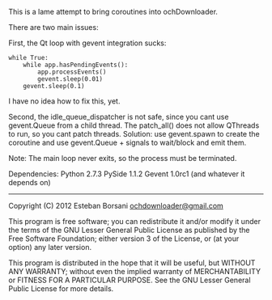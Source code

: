 This is a lame attempt to bring coroutines into ochDownloader.

There are two main issues:

First, the Qt loop with gevent integration sucks:

    while True:
        while app.hasPendingEvents():
            app.processEvents()
            gevent.sleep(0.01)
        gevent.sleep(0.1)

I have no idea how to fix this, yet.


Second, the idle_queue_dispatcher is not safe, since you cant use gevent.Queue from a child thread.
The patch_all() does not allow QThreads to run, so you cant patch threads.
Solution: use gevent.spawn to create the coroutine and use gevent.Queue + signals to wait/block and emit them.

Note: The main loop never exits, so the process must be terminated.


Dependencies:
Python 2.7.3
PySide 1.1.2
Gevent 1.0rc1 (and whatever it depends on)


____________________________________________________________________________


Copyright (C) 2012 Esteban Borsani ochdownloader@gmail.com

This program is free software; you can redistribute it and/or modify
it under the terms of the GNU Lesser General Public License as published by
the Free Software Foundation; either version 3 of the License, or
(at your option) any later version.

This program is distributed in the hope that it will be useful,
but WITHOUT ANY WARRANTY; without even the implied warranty of
MERCHANTABILITY or FITNESS FOR A PARTICULAR PURPOSE.  See the
GNU Lesser General Public License for more details.